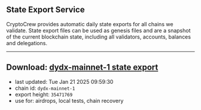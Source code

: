 ## State Export Service
CryptoCrew provides automatic daily state exports for all chains we validate. State export files can be used as genesis files and are a snapshot of the current blockchain state, including all validators, accounts, balances and delegations.

---
**Download: [dydx-mainnet-1 state export](https://dl-tyo.ccvalidators.com/SERVICE/dydx/dydx-mainnet-1_export_35471769.json)**
---

- last updated: Tue Jan 21 2025 09:59:30
- chain id: `dydx-mainnet-1`
- export height: `35471769`
- use for: airdrops, local tests, chain recovery
